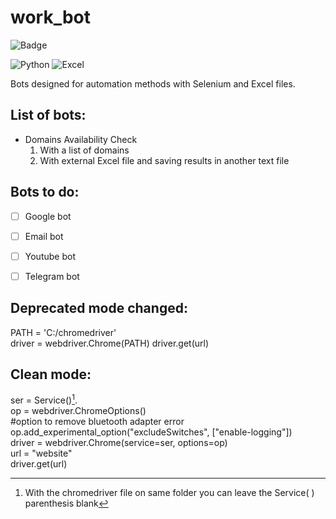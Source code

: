 # work_bot

![Badge](http://img.shields.io/static/v1?label=STATUS&message=UPDATING&color=BRIGHTGREEN&style=for-the-badge)

![Python](http://img.shields.io/static/v1?label=Python&message=v3.10&color=blue)
![Excel](http://img.shields.io/static/v1?label=Microsoft&message=Excel&color=blue)

Bots designed for automation methods with Selenium and Excel files.

## List of bots:
- Domains Availability Check
    1. With a list of domains
    2. With external Excel file and saving results in another text file

## Bots to do:
- [ ] Google bot
- [ ] Email bot
- [ ] Youtube bot
- [ ] Telegram bot


## Deprecated mode changed:

PATH = 'C:/chromedriver'  
driver = webdriver.Chrome(PATH) 
driver.get(url)

## Clean mode:

ser = Service()[^1].   
op = webdriver.ChromeOptions()  
#option to remove bluetooth adapter error     
op.add_experimental_option("excludeSwitches", ["enable-logging"])    
driver = webdriver.Chrome(service=ser, options=op)    
url = "website"    
driver.get(url)

[^1]: With the chromedriver file on same folder you can leave the Service( ) parenthesis blank